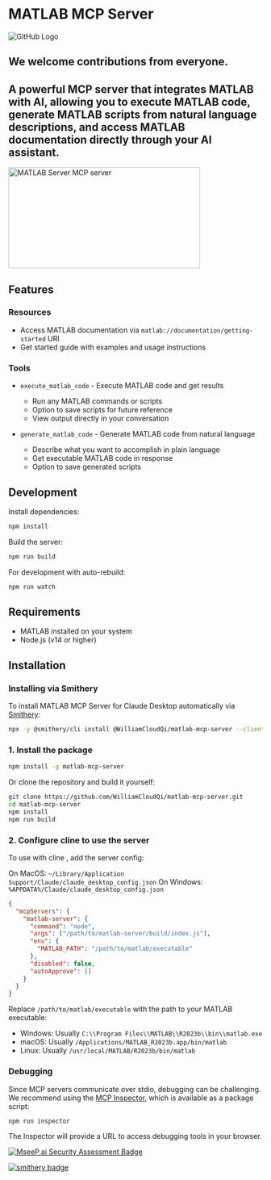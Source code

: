 # MATLAB MCP Server


![GitHub Logo](https://github.com/WilliamCloudQi/matlab-mcp-server/blob/main/-------matlab-mcp-----.png)
## We welcome contributions from everyone.

## A powerful MCP server that integrates MATLAB with AI, allowing you to execute MATLAB code, generate MATLAB scripts from natural language descriptions, and access MATLAB documentation directly through your AI assistant.

<a href="https://glama.ai/mcp/servers/t3mmsdxvmd">
  <img width="380" height="200" src="https://glama.ai/mcp/servers/t3mmsdxvmd/badge" alt="MATLAB Server MCP server" />
</a>

## Features

### Resources
- Access MATLAB documentation via `matlab://documentation/getting-started` URI
- Get started guide with examples and usage instructions

### Tools
- `execute_matlab_code` - Execute MATLAB code and get results
  - Run any MATLAB commands or scripts
  - Option to save scripts for future reference
  - View output directly in your conversation
  
- `generate_matlab_code` - Generate MATLAB code from natural language
  - Describe what you want to accomplish in plain language
  - Get executable MATLAB code in response
  - Option to save generated scripts

## Development

Install dependencies:
```bash
npm install
```

Build the server:
```bash
npm run build
```

For development with auto-rebuild:
```bash
npm run watch
```

## Requirements

- MATLAB installed on your system
- Node.js (v14 or higher)

## Installation

### Installing via Smithery

To install MATLAB MCP Server for Claude Desktop automatically via [Smithery](https://smithery.ai/server/@WilliamCloudQi/matlab-mcp-server):

```bash
npx -y @smithery/cli install @WilliamCloudQi/matlab-mcp-server --client claude
```

### 1. Install the package

```bash
npm install -g matlab-mcp-server
```

Or clone the repository and build it yourself:

```bash
git clone https://github.com/WilliamCloudQi/matlab-mcp-server.git
cd matlab-mcp-server
npm install
npm run build
```

### 2. Configure cline to use the server

To use with cline , add the server config:

On MacOS: `~/Library/Application Support/Claude/claude_desktop_config.json`
On Windows: `%APPDATA%/Claude/claude_desktop_config.json`

```json
{
  "mcpServers": {
    "matlab-server": {
      "command": "node",
      "args": ["/path/to/matlab-server/build/index.js"],
      "env": {
        "MATLAB_PATH": "/path/to/matlab/executable"
      },
      "disabled": false,
      "autoApprove": []
    }
  }
}
```

Replace `/path/to/matlab/executable` with the path to your MATLAB executable:
- Windows: Usually `C:\\Program Files\\MATLAB\\R2023b\\bin\\matlab.exe`
- macOS: Usually `/Applications/MATLAB_R2023b.app/bin/matlab`
- Linux: Usually `/usr/local/MATLAB/R2023b/bin/matlab`

### Debugging

Since MCP servers communicate over stdio, debugging can be challenging. We recommend using the [MCP Inspector](https://github.com/modelcontextprotocol/inspector), which is available as a package script:

```bash
npm run inspector
```

The Inspector will provide a URL to access debugging tools in your browser.

[![MseeP.ai Security Assessment Badge](https://mseep.net/pr/williamcloudqi-matlab-mcp-server-badge.png)](https://mseep.ai/app/williamcloudqi-matlab-mcp-server)

[![smithery badge](https://smithery.ai/badge/@WilliamCloudQi/matlab-mcp-server)](https://smithery.ai/server/@WilliamCloudQi/matlab-mcp-server)
